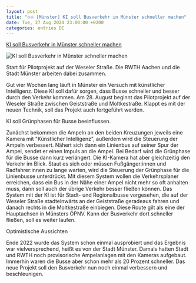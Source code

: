 ```yaml
---
layout: post
title: "🔥🔥 [Münster] KI soll Busverkehr in Münster schneller machen"
date: Tue, 27 Aug 2024 23:00:00 +0200
categories: entries DE
---
```

[KI soll Busverkehr in Münster schneller machen](https://www.antennemuenster.de/artikel/ki-soll-busverkehr-in-muenster-schneller-machen-2085383.html)

![KI soll Busverkehr in Münster schneller machen](https://www.antennemuenster.de/externalimages/?source=jpg668/stadtbusms.jpg&crop=0x0x3466x3466&resize=1200x1200&dt=202408271407440)

Start für Pilotprojekt auf der Weseler Straße. Die RWTH Aachen und die Stadt Münster arbeiten dabei zusammen.

Gut vier Wochen lang läuft in Münster ein Versuch mit künstlicher Intelligenz. Diese KI soll dafür sorgen, dass Busse schneller und besser durch den Verkehr kommen. Am 28. August beginnt das Pilotprojekt auf der Weseler Straße zwischen Geiststraße und Moltkestraße. Klappt es mit der neuen Technik, soll das Projekt auch fortgeführt werden.

KI soll Grünphasen für Busse beeinflussen.

Zunächst bekommen die Ampeln an den beiden Kreuzungen jeweils eine Kamera mit "Künstlicher Intelligenz", außerdem wird die Steuerung der Ampeln verbessert. Nähert sich dann ein Linienbus auf seiner Spur der Ampel, sendet er einen Impuls an die Ampel. Bei Bedarf wird die Grünphase für die Busse dann kurz verlängert. Die KI-Kamera hat aber gleichzeitig den Verkehr im Blick. Staut es sich oder müssen Fußgänger:innen und Radfahrer:innen zu lange warten, wird die Steuerung der Grünphase für die Linienbusse unterdrückt. Mit diesem System wollen die Verkehrsplaner erreichen, dass ein Bus in der Nähe einer Ampel nicht mehr so oft anhalten muss, dann soll auch der übrige Verkehr besser fließen können. Das System mit der KI ist für Stadt- und Regionalbusse vorgesehen, die auf der Weseler Straße stadteinwärts an der Geiststraße geradeaus fahren und danach rechts in die Moltkestraße einbiegen. Diese Route gilt als eine der Hauptachsen in Münsters ÖPNV. Kann der Busverkehr dort schneller fließen, soll es weiter laufen.

Optimistische Aussichten

Ende 2022 wurde das System schon einmal ausprobiert und das Ergebnis war vielversprechend, heißt es von der Stadt Münster. Damals hatten Stadt und RWTH noch provisorische Ampelanlagen mit den Kameras aufgebaut. Immerhin waren die Busse aber schon mehr als 20 Prozent schneller. Das neue Projekt soll den Busverkehr nun noch einmal verbessern und beschleunigen.

